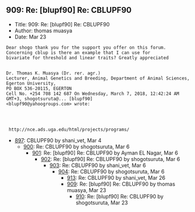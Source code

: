 ## 909: Re: [blupf90] Re: CBLUPF90

- Title: 909: Re: [blupf90] Re: CBLUPF90
- Author: thomas muasya
- Date: Mar 23
```
Dear shogo thank you for the support you offer on this forum. Concerning cblup is there an example that I can use for
bivariate for threshold and linear traits? Greatly appreciated


Dr. Thomas K. Muasya (Dr. rer. agr.)
Lecturer, Animal Genetics and Breeding, Department of Animal Sciences, 
Egerton University, 
PO BOX 536-20115, EGERTON 
Cell No. +254 708 142 687 On Wednesday, March 7, 2018, 12:42:24 AM GMT+3, shogotsuruta@... [blupf90]
<blupf90@yahoogroups.com> wrote:




 http://nce.ads.uga.edu/html/projects/programs/
```

- [897](0897.md): CBLUPF90 by shani_vet, Mar 4
    - [900](0900.md): Re: CBLUPF90 by shogotsuruta, Mar 6
        - [901](0901.md): Re: [blupf90] Re: CBLUPF90 by Ayman EL Nagar, Mar 6
            - [902](0902.md): Re: [blupf90] Re: CBLUPF90 by shogotsuruta, Mar 6
                - [903](0903.md): Re: CBLUPF90 by shani_vet, Mar 6
                    - [904](0904.md): Re: CBLUPF90 by shogotsuruta, Mar 6
                        - [913](0913.md): Re: CBLUPF90 by shani_vet, Mar 26
                        - [909](0909.md): Re: [blupf90] Re: CBLUPF90 by thomas muasya, Mar 23
                            - [910](0910.md): Re: [blupf90] Re: CBLUPF90 by shogotsuruta, Mar 23
